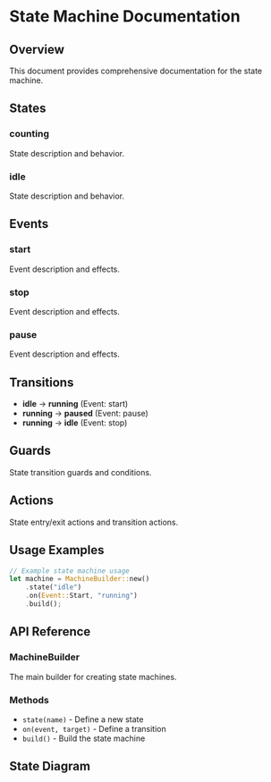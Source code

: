 # State Machine Documentation

## Overview

This document provides comprehensive documentation for the state machine.

## States

### counting

State description and behavior.

### idle

State description and behavior.

## Events

### start

Event description and effects.

### stop

Event description and effects.

### pause

Event description and effects.

## Transitions

- **idle** → **running** (Event: start)
- **running** → **paused** (Event: pause)
- **running** → **idle** (Event: stop)

## Guards

State transition guards and conditions.

## Actions

State entry/exit actions and transition actions.

## Usage Examples

```rust
// Example state machine usage
let machine = MachineBuilder::new()
    .state("idle")
    .on(Event::Start, "running")
    .build();
```

## API Reference

### MachineBuilder

The main builder for creating state machines.

### Methods

- `state(name)` - Define a new state
- `on(event, target)` - Define a transition
- `build()` - Build the state machine

## State Diagram

